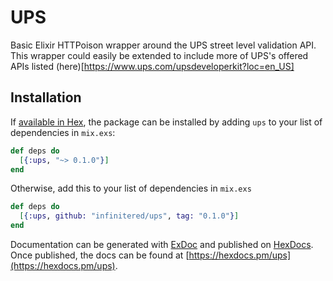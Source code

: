 # UPS

Basic Elixir HTTPoison wrapper around the UPS street level validation API. This
wrapper could easily be extended to include more of UPS's offered APIs listed (here)[https://www.ups.com/upsdeveloperkit?loc=en_US]

## Installation

If [available in Hex](https://hex.pm/docs/publish), the package can be installed
by adding `ups` to your list of dependencies in `mix.exs`:

```elixir
def deps do
  [{:ups, "~> 0.1.0"}]
end
```

Otherwise, add this to your list of dependencies in `mix.exs`

```elixir
def deps do
  [{:ups, github: "infinitered/ups", tag: "0.1.0"}]
end
```

Documentation can be generated with [ExDoc](https://github.com/elixir-lang/ex_doc)
and published on [HexDocs](https://hexdocs.pm). Once published, the docs can
be found at [https://hexdocs.pm/ups](https://hexdocs.pm/ups).

